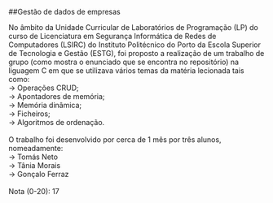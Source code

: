 ##Gestão de dados de empresas

No âmbito da Unidade Curricular de Laboratórios de Programação (LP) do curso de Licenciatura em Segurança Informática de Redes de Computadores (LSIRC) do Instituto Politécnico do Porto da Escola Superior de Tecnologia 
e Gestão (ESTG), foi proposto a realização de um trabalho de grupo (como mostra o enunciado que se encontra no repositório) na liguagem C em que se utilizava vários temas da matéria lecionada tais como:<br>
-> Operações CRUD;<br>
-> Apontadores de memória;<br>
-> Memória dinâmica;<br>
-> Ficheiros;<br>
-> Algoritmos de ordenação.<br>
<br>
O trabalho foi desenvolvido por cerca de 1 mês por três alunos, nomeadamente: <br>
-> Tomás Neto <br>
-> Tânia Morais <br>
-> Gonçalo Ferraz <br>
<br>
Nota (0-20): 17 
